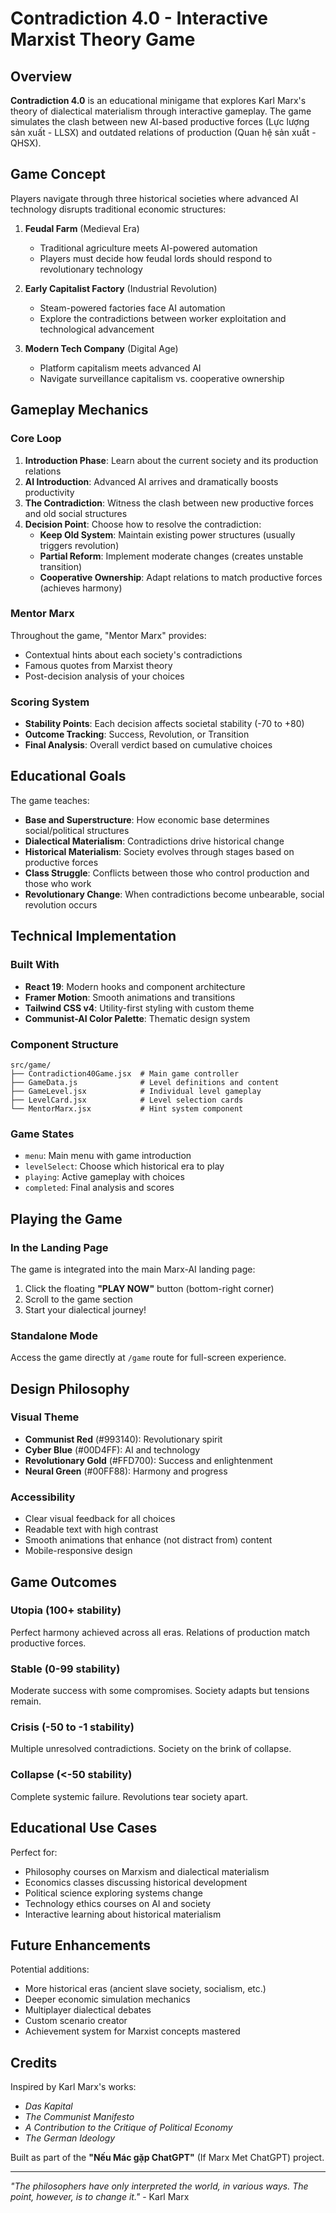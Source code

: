 # Contradiction 4.0 - Interactive Marxist Theory Game

## Overview
**Contradiction 4.0** is an educational minigame that explores Karl Marx's theory of dialectical materialism through interactive gameplay. The game simulates the clash between new AI-based productive forces (Lực lượng sản xuất - LLSX) and outdated relations of production (Quan hệ sản xuất - QHSX).

## Game Concept
Players navigate through three historical societies where advanced AI technology disrupts traditional economic structures:

1. **Feudal Farm** (Medieval Era)
   - Traditional agriculture meets AI-powered automation
   - Players must decide how feudal lords should respond to revolutionary technology

2. **Early Capitalist Factory** (Industrial Revolution)
   - Steam-powered factories face AI automation
   - Explore the contradictions between worker exploitation and technological advancement

3. **Modern Tech Company** (Digital Age)
   - Platform capitalism meets advanced AI
   - Navigate surveillance capitalism vs. cooperative ownership

## Gameplay Mechanics

### Core Loop
1. **Introduction Phase**: Learn about the current society and its production relations
2. **AI Introduction**: Advanced AI arrives and dramatically boosts productivity
3. **The Contradiction**: Witness the clash between new productive forces and old social structures
4. **Decision Point**: Choose how to resolve the contradiction:
   - **Keep Old System**: Maintain existing power structures (usually triggers revolution)
   - **Partial Reform**: Implement moderate changes (creates unstable transition)
   - **Cooperative Ownership**: Adapt relations to match productive forces (achieves harmony)

### Mentor Marx
Throughout the game, "Mentor Marx" provides:
- Contextual hints about each society's contradictions
- Famous quotes from Marxist theory
- Post-decision analysis of your choices

### Scoring System
- **Stability Points**: Each decision affects societal stability (-70 to +80)
- **Outcome Tracking**: Success, Revolution, or Transition
- **Final Analysis**: Overall verdict based on cumulative choices

## Educational Goals

The game teaches:
- **Base and Superstructure**: How economic base determines social/political structures
- **Dialectical Materialism**: Contradictions drive historical change
- **Historical Materialism**: Society evolves through stages based on productive forces
- **Class Struggle**: Conflicts between those who control production and those who work
- **Revolutionary Change**: When contradictions become unbearable, social revolution occurs

## Technical Implementation

### Built With
- **React 19**: Modern hooks and component architecture
- **Framer Motion**: Smooth animations and transitions
- **Tailwind CSS v4**: Utility-first styling with custom theme
- **Communist-AI Color Palette**: Thematic design system

### Component Structure
```
src/game/
├── Contradiction40Game.jsx  # Main game controller
├── GameData.js              # Level definitions and content
├── GameLevel.jsx            # Individual level gameplay
├── LevelCard.jsx            # Level selection cards
└── MentorMarx.jsx           # Hint system component
```

### Game States
- `menu`: Main menu with game introduction
- `levelSelect`: Choose which historical era to play
- `playing`: Active gameplay with choices
- `completed`: Final analysis and scores

## Playing the Game

### In the Landing Page
The game is integrated into the main Marx-AI landing page:
1. Click the floating **"PLAY NOW"** button (bottom-right corner)
2. Scroll to the game section
3. Start your dialectical journey!

### Standalone Mode
Access the game directly at `/game` route for full-screen experience.

## Design Philosophy

### Visual Theme
- **Communist Red** (#993140): Revolutionary spirit
- **Cyber Blue** (#00D4FF): AI and technology
- **Revolutionary Gold** (#FFD700): Success and enlightenment
- **Neural Green** (#00FF88): Harmony and progress

### Accessibility
- Clear visual feedback for all choices
- Readable text with high contrast
- Smooth animations that enhance (not distract from) content
- Mobile-responsive design

## Game Outcomes

### Utopia (100+ stability)
Perfect harmony achieved across all eras. Relations of production match productive forces.

### Stable (0-99 stability)
Moderate success with some compromises. Society adapts but tensions remain.

### Crisis (-50 to -1 stability)
Multiple unresolved contradictions. Society on the brink of collapse.

### Collapse (<-50 stability)
Complete systemic failure. Revolutions tear society apart.

## Educational Use Cases

Perfect for:
- Philosophy courses on Marxism and dialectical materialism
- Economics classes discussing historical development
- Political science exploring systems change
- Technology ethics courses on AI and society
- Interactive learning about historical materialism

## Future Enhancements

Potential additions:
- More historical eras (ancient slave society, socialism, etc.)
- Deeper economic simulation mechanics
- Multiplayer dialectical debates
- Custom scenario creator
- Achievement system for Marxist concepts mastered

## Credits

Inspired by Karl Marx's works:
- *Das Kapital*
- *The Communist Manifesto*
- *A Contribution to the Critique of Political Economy*
- *The German Ideology*

Built as part of the **"Nếu Mác gặp ChatGPT"** (If Marx Met ChatGPT) project.

---

*"The philosophers have only interpreted the world, in various ways. The point, however, is to change it."* - Karl Marx
